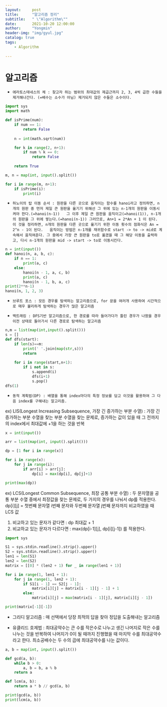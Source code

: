 ```yaml
---
layout:     post
title:      "알고리즘 정리"
subtitle:   " \"Algorithm\""
date:       2021-10-20 12:00:00
author:     "Yongmin"
header-img: "img/gyul.jpg"
catalog: true
tags:
    - Algorithm
  
---
```


# 알고리즘

- ``에라토스테네스의 체 : 찾고자 하는 범위의 최대값의 제곱근까지 2, 3, 4씩 곱한 수들을 제거해나간다. (=배수는 소수가 아님) 제거되지 않은 수들은 소수이다.``

```python
import sys
import math

def isPrime(num):
    if num == 1:
        return False
    
    n = int(math.sqrt(num))

    for k in range(2, n+1):
        if num % k == 0: 
            return False
    
    return True 

m, n = map(int, input().split())

for i in range(m, n+1):
    if isPrime(i):
        print(i)
```


-  ``하노이의 탑 이동 순서 : 원판을 다른 곳으로 움직이는 함수를 hanoi라고 정의하면, n개의 원판 중 먼저 제일 큰 원판을 옮기기 위해선 그 위에 있는 n-1개의 원판을 이동시켜야 한다.(=hanoi(n-1))  
그 이후 제일 큰 원판을 움직이고(=hanoi(1)), n-1개의 원판을 그 위에 쌓는다.(=hanoi(n-1)) 그러므로, An+1 = 2*An + 1 이 된다. 이 것을 정리하면, n개의 원판을 다른 곳으로 옮기기 위한 이동 횟수의 점화식은 An = 2^n - 1이 된다.  
움직이는 방법은 n-1개를 재귀함수로 start -> to -> mid로 계속해서 움직여준다. 그 중에서 가장 큰 원판을 to로 옮겼을 때 그 해당 이동을 출력하고, 다시 n-1개의 원판을 mid -> start -> to로 이동시킨다.``

```python
n = int(input())
def hanoi(n, a, b, c):
    if n == 1:
        print(a, c)
    else:
        hanoi(n - 1, a, c, b)
        print(a, c)
        hanoi(n - 1, b, a, c)
print(2**n-1)
hanoi(n, 1, 2, 3)
```


- ``브루트 포스 : 모든 경우를 탐색하는 알고리즘으로, for 문을 여러개 사용하여 시간적으로 매우 불리하게 탐색하는 경우가 많은 알고리즘``


- ``백트래킹 : DFS기반 알고리즘으로, 한 경로를 따라 들어가다가 틀린 경우가 나왔을 경우 이전 상태로 돌아가서 다른 경로로 탐색하는 알고리즘``

```python
n,m = list(map(int,input().split()))
s = []
def dfs(start):
    if len(s)==m:
        print(' '.join(map(str,s)))
        return
    
    for i in range(start,n+1):
        if i not in s:
            s.append(i)
            dfs(i+1)
            s.pop()
dfs(1)
```


- ``동적 계획법(DP) : 배열을 통해 index마다의 특정 정보를 담고 이것을 활용하여 그 다음 index를 구해내는 알고리즘. ``

ex) LIS(Longest Increasing Subsequence, 가장 긴 증가하는 부분 수열) : 가장 긴 증가하는 부분 수열을 찾는 부분 수열을 찾는 문제로, 증가하는 값이 있을 때 그 전까지의 index에서 최대값에 +1을 하는 것을 반복

```python
x = int(input())

arr = list(map(int, input().split()))

dp = [1 for i in range(x)]

for i in range(x):
    for j in range(i):
        if arr[i] > arr[j]:
            dp[i] = max(dp[i], dp[j]+1)

print(max(dp))
```

ex) LCS(Longest Common Subsequence, 최장 공통 부분 수열) : 두 문자열을 공통 부분 수열 중에서 최장값을 찾는 문제로, 두 가지의 경우를 나눠서 dp를 적용한다.
dp[i][j] = 첫번째 문자열 i번째 문자와 두번째 문자열 j번째 문자까지 비교하였을 때 LCS 값
 1) 비교하고 있는 문자가 같다면 : dp 최대값 + 1
 2) 비교하교 있는 문자가 다르다면 : max(dp[i-1][j], dp[i][j-1])
를 적용한다.

```python
import sys

S1 = sys.stdin.readline().strip().upper()
S2 = sys.stdin.readline().strip().upper()
len1 = len(S1)
len2 = len(S2)
matrix = [[0] * (len2 + 1) for _ in range(len1 + 1)]

for i in range(1, len1 + 1):
    for j in range(1, len2 + 1):
        if S1[i - 1] == S2[j - 1]:
            matrix[i][j] = matrix[i - 1][j - 1] + 1
        else:
            matrix[i][j] = max(matrix[i - 1][j], matrix[i][j - 1])

print(matrix[-1][-1])
```


- 그리디 알고리즘 : 매 선택에서 당장 최적의 답을 찾아 정답을 도출해내는 알고리즘


- 유클리드 호제법 : 최대공약수는 큰 수를 작은수로 나누고 생긴 나머지로 작은 수를 나누는 것을 반복하여 나머지가 0이 될 때까지 진행했을 때 마지막 수를 최대공약수라고 한다. 최소공배수는 두 수의 곱에 최대공약수를 나눈 값이다.

```python
a, b = map(int, input().split())

def gcd(a, b):
    while b > 0:
        a, b = b, a % b
    return a

def lcm(a, b):
    return a * b // gcd(a, b)

print(gcd(a, b))
print(lcm(a, b))
```


